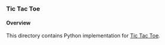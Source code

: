 ### Tic Tac Toe

#### Overview
This directory contains Python implementation for [Tic Tac Toe](https://inclass.kaggle.com/c/hdu-cama).
